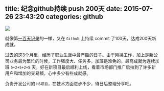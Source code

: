 title: 纪念github持续 push 200天
date: 2015-07-26 23:43:20
categories: github
---

![](https://ws4.sinaimg.cn/large/006tNc79gy1fsbylrud3gj30kz08jjrl.jpg)

就像第[一百天记录](http://fy98.com/2015/04/15/remember-git-push-100-days-continuously/)的一样，又在 `Github` 上持续 commit 了100天，达成200天新成就。

过去的这3个月里，经历了职业生涯中最严酷的日子。由于刚换工作，加上是新公司业务最为繁忙的时候，工作强度大、任务多，加班是难免的。最高成就为连续加班 `5+2+5+2+5` 天，好在新项目最后顺利上线，看着市场部门推广后拉到了许多新用户和增加的交易额，心中多少有些成就感。

负责开发公司的 `H5项目`，在技术方面进步不少，待日后整理分享吧。